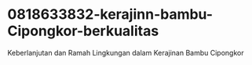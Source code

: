 # 0818633832-kerajinn-bambu-Cipongkor-berkualitas
Keberlanjutan dan Ramah Lingkungan dalam Kerajinan Bambu Cipongkor
